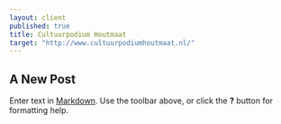 ```yaml
---
layout: client
published: true
title: Cultuurpodium Houtmaat
target: "http://www.cultuurpodiumhoutmaat.nl/"
---
```



## A New Post

Enter text in [Markdown](http://daringfireball.net/projects/markdown/). Use the toolbar above, or click the **?** button for formatting help.
